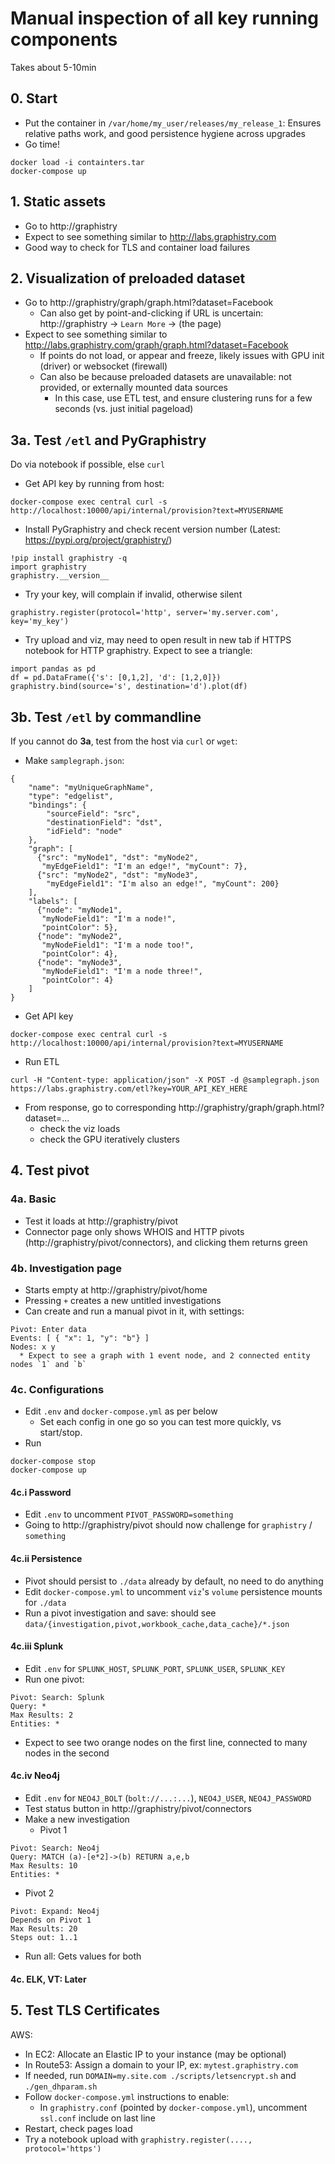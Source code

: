 # Manual inspection of all key running components

Takes about 5-10min

## 0. Start

* Put the container in `/var/home/my_user/releases/my_release_1`: Ensures relative paths work, and good persistence hygiene across upgrades
* Go time!
```
docker load -i containters.tar
docker-compose up
```

## 1. Static assets

* Go to http://graphistry
* Expect to see something similar to http://labs.graphistry.com
* Good way to check for TLS and container load failures

## 2. Visualization of preloaded dataset 

* Go to http://graphistry/graph/graph.html?dataset=Facebook
  * Can also get by point-and-clicking if URL is uncertain: http://graphistry -> `Learn More` -> (the page)
* Expect to see something similar to http://labs.graphistry.com/graph/graph.html?dataset=Facebook
  * If points do not load, or appear and freeze, likely issues with GPU init (driver) or websocket (firewall)
  * Can also be because preloaded datasets are unavailable: not provided, or externally mounted data sources
    * In this case, use ETL test, and ensure clustering runs for a few seconds (vs. just initial pageload)
  
## 3a. Test `/etl` and PyGraphistry

Do via notebook if possible, else `curl`

* Get API key by running from host:

```
docker-compose exec central curl -s http://localhost:10000/api/internal/provision?text=MYUSERNAME
```

* Install PyGraphistry and check recent version number (Latest: https://pypi.org/project/graphistry/)

```
!pip install graphistry -q
import graphistry
graphistry.__version__
```

* Try your key, will complain if invalid, otherwise silent

```
graphistry.register(protocol='http', server='my.server.com', key='my_key')
```

* Try upload and viz, may need to open result in new tab if HTTPS notebook for HTTP graphistry. Expect to see a triangle:

```
import pandas as pd
df = pd.DataFrame({'s': [0,1,2], 'd': [1,2,0]})
graphistry.bind(source='s', destination='d').plot(df)
```

## 3b. Test `/etl` by commandline

If you cannot do **3a**, test from the host via `curl` or `wget`:

* Make `samplegraph.json`:

```
{
    "name": "myUniqueGraphName",
    "type": "edgelist",
    "bindings": {
        "sourceField": "src",
        "destinationField": "dst",
        "idField": "node"
    },
    "graph": [
      {"src": "myNode1", "dst": "myNode2",
       "myEdgeField1": "I'm an edge!", "myCount": 7},
      {"src": "myNode2", "dst": "myNode3",
        "myEdgeField1": "I'm also an edge!", "myCount": 200}
    ],
    "labels": [
      {"node": "myNode1",
       "myNodeField1": "I'm a node!",
       "pointColor": 5},
      {"node": "myNode2",
       "myNodeField1": "I'm a node too!",
       "pointColor": 4},
      {"node": "myNode3",
       "myNodeField1": "I'm a node three!",
       "pointColor": 4}
    ]
}
```

* Get API key

```
docker-compose exec central curl -s http://localhost:10000/api/internal/provision?text=MYUSERNAME
```

* Run ETL

```
curl -H "Content-type: application/json" -X POST -d @samplegraph.json https://labs.graphistry.com/etl?key=YOUR_API_KEY_HERE
```

* From response, go to corresponding http://graphistry/graph/graph.html?dataset=... 
  * check the viz loads 
  * check the GPU iteratively clusters


## 4. Test pivot

### 4a. Basic
* Test it loads at http://graphistry/pivot
* Connector page only shows WHOIS and HTTP pivots (http://graphistry/pivot/connectors), and clicking them returns green

### 4b. Investigation page

* Starts empty at http://graphistry/pivot/home
* Pressing `+` creates a new untitled investigations
* Can create and run a manual pivot in it, with settings:
```
Pivot: Enter data
Events: [ { "x": 1, "y": "b"} ]
Nodes: x y
  * Expect to see a graph with 1 event node, and 2 connected entity nodes `1` and `b`
```

### 4c. Configurations

* Edit `.env` and `docker-compose.yml` as per below
  * Set each config in one go so you can test more quickly, vs start/stop. 
* Run
```
docker-compose stop
docker-compose up
```

#### 4c.i Password

* Edit `.env` to uncomment `PIVOT_PASSWORD=something`
* Going to http://graphistry/pivot should now challenge for `graphistry` / `something`

#### 4c.ii Persistence

* Pivot should persist to `./data` already by default, no need to do anything
* Edit `docker-compose.yml` to uncomment `viz`'s `volume` persistence mounts for `./data`
* Run a pivot investigation and save: should see `data/{investigation,pivot,workbook_cache,data_cache}/*.json`

#### 4c.iii Splunk

* Edit `.env` for `SPLUNK_HOST`, `SPLUNK_PORT`, `SPLUNK_USER`, `SPLUNK_KEY`
* Run one pivot:
```
Pivot: Search: Splunk
Query: *
Max Results: 2
Entities: *
```
  * Expect to see two orange nodes on the first line, connected to many nodes in the second

#### 4c.iv Neo4j

* Edit `.env` for `NEO4J_BOLT` (`bolt://...:...`), `NEO4J_USER`, `NEO4J_PASSWORD`
* Test status button in http://graphistry/pivot/connectors
* Make a new investigation
  * Pivot 1
```
Pivot: Search: Neo4j
Query: MATCH (a)-[e*2]->(b) RETURN a,e,b
Max Results: 10
Entities: *
```  
  * Pivot 2
```
Pivot: Expand: Neo4j
Depends on Pivot 1
Max Results: 20
Steps out: 1..1
```  
  * Run all: Gets values for both
  
#### 4c. ELK, VT: Later

## 5. Test TLS Certificates

AWS:
* In EC2: Allocate an Elastic IP to your instance (may be optional)
* In Route53: Assign a domain to your IP, ex: `mytest.graphistry.com`
* If needed, run `DOMAIN=my.site.com ./scripts/letsencrypt.sh` and `./gen_dhparam.sh`
* Follow `docker-compose.yml` instructions to enable:
  * In `graphistry.conf` (pointed by `docker-compose.yml`), uncomment `ssl.conf` include on last line
* Restart, check pages load
* Try a notebook upload with `graphistry.register(...., protocol='https')`

